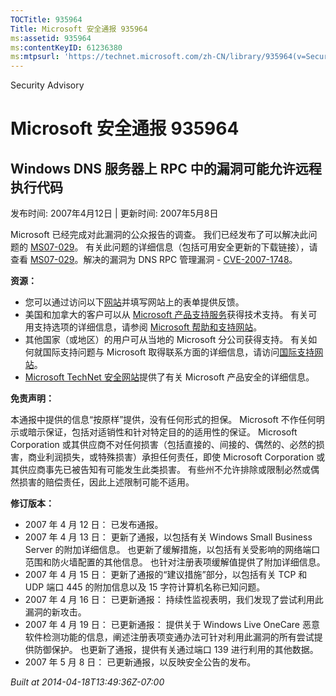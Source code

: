 ```yaml
---
TOCTitle: 935964
Title: Microsoft 安全通报 935964
ms:assetid: 935964
ms:contentKeyID: 61236380
ms:mtpsurl: 'https://technet.microsoft.com/zh-CN/library/935964(v=Security.10)'
---
```


Security Advisory

Microsoft 安全通报 935964
=========================

Windows DNS 服务器上 RPC 中的漏洞可能允许远程执行代码
-----------------------------------------------------

发布时间: 2007年4月12日 | 更新时间: 2007年5月8日

Microsoft 已经完成对此漏洞的公众报告的调查。 我们已经发布了可以解决此问题的 [MS07-029](http://go.microsoft.com/fwlink/?linkid=88083)。 有关此问题的详细信息（包括可用安全更新的下载链接），请查看 [MS07-029](http://go.microsoft.com/fwlink/?linkid=88083)。解决的漏洞为 DNS RPC 管理漏洞 - [CVE-2007-1748](http://www.cve.mitre.org/cgi-bin/cvename.cgi?name=cve-2007-1748)。

**资源：**

-   您可以通过访问以下[网站](https://support.microsoft.com/common/survey.aspx?scid=sw;en;1257&amp;showpage=1&amp;ws=technet&amp;sd=tech)并填写网站上的表单提供反馈。
-   美国和加拿大的客户可以从 [Microsoft 产品支持服务](http://go.microsoft.com/fwlink/?linkid=21131)获得技术支持。 有关可用支持选项的详细信息，请参阅 [Microsoft 帮助和支持网站](http://support.microsoft.com/default.aspx?ln=zh-cn)。
-   其他国家（或地区）的用户可从当地的 Microsoft 分公司获得支持。 有关如何就国际支持问题与 Microsoft 取得联系方面的详细信息，请访问[国际支持网站](http://go.microsoft.com/fwlink/?linkid=21155)。
-   [Microsoft TechNet 安全网站](http://go.microsoft.com/fwlink/?linkid=21132)提供了有关 Microsoft 产品安全的详细信息。

**免责声明：**

本通报中提供的信息“按原样”提供，没有任何形式的担保。 Microsoft 不作任何明示或暗示保证，包括对适销性和针对特定目的的适用性的保证。 Microsoft Corporation 或其供应商不对任何损害（包括直接的、间接的、偶然的、必然的损害，商业利润损失，或特殊损害）承担任何责任，即使 Microsoft Corporation 或其供应商事先已被告知有可能发生此类损害。 有些州不允许排除或限制必然或偶然损害的赔偿责任，因此上述限制可能不适用。

**修订版本：**

-   2007 年 4 月 12 日： 已发布通报。
-   2007 年 4 月 13 日： 更新了通报，以包括有关 Windows Small Business Server 的附加详细信息。 也更新了缓解措施，以包括有关受影响的网络端口范围和防火墙配置的其他信息。 也针对注册表项缓解值提供了附加详细信息。
-   2007 年 4 月 15 日： 更新了通报的“建议措施”部分，以包括有关 TCP 和 UDP 端口 445 的附加信息以及 15 字符计算机名称已知问题。
-   2007 年 4 月 16 日： 已更新通报： 持续性监视表明，我们发现了尝试利用此漏洞的新攻击。
-   2007 年 4 月 19 日： 已更新通报： 提供关于 Windows Live OneCare 恶意软件检测功能的信息，阐述注册表项变通办法可针对利用此漏洞的所有尝试提供防御保护。 也更新了通报，提供有关通过端口 139 进行利用的其他数据。
-   2007 年 5 月 8 日： 已更新通报，以反映安全公告的发布。

*Built at 2014-04-18T13:49:36Z-07:00*
